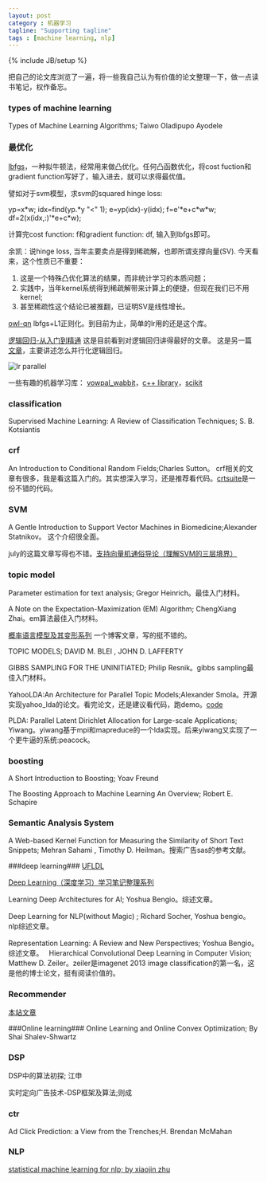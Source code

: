 ```yaml
---
layout: post
category : 机器学习
tagline: "Supporting tagline"
tags : [machine learning, nlp]
---
```

{% include JB/setup %}



把自己的论文库浏览了一遍，将一些我自己认为有价值的论文整理一下，做一点读书笔记，权作备忘。

### types of machine learning ###
Types of Machine Learning Algorithms; Taiwo Oladipupo Ayodele

### 最优化 ###
[lbfgs](http://www.chokkan.org/software/liblbfgs/)，一种拟牛顿法，经常用来做凸优化。任何凸函数优化，将cost fuction和gradient function写好了，输入进去，就可以求得最优值。

譬如对于svm模型，求svm的squared hinge loss:

yp=x\*w; idx=find(yp.\*y "<" 1); e=yp(idx)-y(idx); f=e'\*e+c\*w\*w; df=2(x(idx,:)'\*e+c\*w);

计算完cost function: f和gradient function: df, 输入到lbfgs即可。

余凯：说hinge loss, 当年主要卖点是得到稀疏解，也即所谓支撑向量(SV). 今天看来，这个性质已不重要：

1. 这是一个特殊凸优化算法的结果，而非统计学习的本质问题；
2. 实践中，当年kernel系统得到稀疏解带来计算上的便捷，但现在我们已不用kernel;
3. 甚至稀疏性这个结论已被推翻，已证明SV是线性增长。

[owl-qn](http://research.microsoft.com/en-us/downloads/b1eb1016-1738-4bd5-83a9-370c9d498a03/)  lbfgs+L1正则化。到目前为止，简单的lr用的还是这个库。

[逻辑回归-从入门到精通](https://github.com/zzbased/zzbased.github.com/blob/master/_posts/doc/LR逻辑回归-从入门到精通.pdf)  这是目前看到对逻辑回归讲得最好的文章。
这是另一篇[文章](http://www.csdn.net/article/2014-02-13/2818400-2014-02-13)，主要讲述怎么并行化逻辑回归。

![lr parallel](https://raw.github.com/zzbased/zzbased.github.com/master/_posts/images/lr_parallel.png)

一些有趣的机器学习库： [vowpal_wabbit](https://github.com/JohnLangford/vowpal_wabbit/wiki)，[c++ library](http://blog.sina.com.cn/s/blog_569d6df801014x4x.html#bsh-24-170411859)，[scikit](http://scikit-learn.org/stable/)

### classification ###
Supervised Machine Learning: A Review of Classification Techniques; S. B. Kotsiantis

### crf ###
An Introduction to Conditional Random Fields;Charles Sutton。 crf相关的文章有很多，我是看这篇入门的。其实想深入学习，还是推荐看代码。[crtsuite](http://www.chokkan.org/software/crfsuite/)是一份不错的代码。

### SVM ###
A Gentle Introduction to Support Vector Machines in Biomedicine;Alexander Statnikov。 这个介绍很全面。

july的这篇文章写得也不错。[支持向量机通俗导论（理解SVM的三层境界）](http://blog.csdn.net/v_july_v/article/details/7624837)

### topic model ###
Parameter estimation for text analysis; Gregor Heinrich。最佳入门材料。

A Note on the Expectation-Maximization (EM) Algorithm; ChengXiang Zhai。em算法最佳入门材料。

[概率语言模型及其变形系列](http://blog.csdn.net/yangliuy/article/details/8330640)  一个博客文章，写的挺不错的。

TOPIC MODELS;  DAVID M. BLEI , JOHN D. LAFFERTY

GIBBS SAMPLING FOR THE UNINITIATED; Philip Resnik。gibbs sampling最佳入门材料。

YahooLDA:An Architecture for Parallel Topic Models;Alexander Smola。开源实现yahoo_lda的论文。看完论文，还是建议看代码，跑demo。[code](https://github.com/sudar/Yahoo_LDA)

PLDA: Parallel Latent Dirichlet Allocation for Large-scale Applications; Yiwang。yiwang基于mpi和mapreduce的一个lda实现。后来yiwang又实现了一个更牛逼的系统:peacock。

### boosting ###
A Short Introduction to Boosting; Yoav Freund

The Boosting Approach to Machine Learning An Overview; Robert E. Schapire

### Semantic Analysis System ###
A Web-based Kernel Function for Measuring the Similarity
of Short Text Snippets; Mehran Sahami , Timothy D. Heilman。搜索广告sas的参考文献。

###deep learning###
[UFLDL](http://ufldl.stanford.edu/wiki/index.php/UFLDL%E6%95%99%E7%A8%8B)

[Deep Learning（深度学习）学习笔记整理系列](http://blog.csdn.net/zouxy09/article/details/8775360)

Learning Deep Architectures for AI; Yoshua Bengio。综述文章。

Deep Learning for NLP(without Magic)	; Richard Socher, Yoshua bengio。nlp综述文章。

Representation Learning: A Review and New Perspectives; Yoshua Bengio。综述文章。
  
Hierarchical Convolutional Deep Learning in Computer Vision; Matthew D. Zeiler。zeiler是imagenet 2013 image classification的第一名，这是他的博士论文，挺有阅读价值的。

### Recommender ###
[本站文章](http://zzbased.github.io/机器学习/2015/01/03/推荐算法总结/)

###Online learning###
Online Learning and Online Convex Optimization; By Shai Shalev-Shwartz

### DSP ###
DSP中的算法初探; 江申

实时定向广告技术-DSP框架及算法;则成

### ctr ###
Ad Click Prediction: a View from the Trenches;H. Brendan McMahan

### NLP
[statistical machine learning for nlp; by xiaojin zhu](http://pages.cs.wisc.edu/~jerryzhu/pub/ZhuCCFADL46.pdf)


